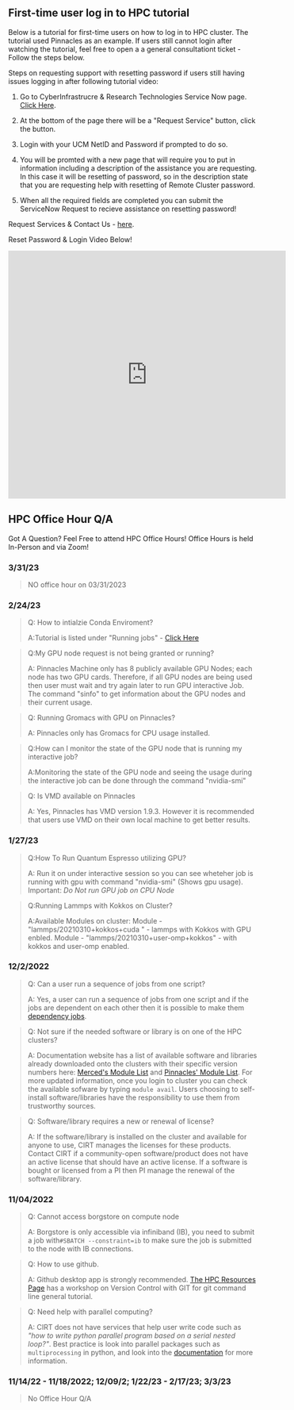 ## First-time user log in to HPC tutorial <!-- {docsify-ignore} -->
Below is a tutorial for first-time users on how to log in to HPC cluster. The tutorial used Pinnacles as an example. If users still cannot login after watching the tutorial, feel free to open a a general consultationt ticket - Follow the steps below. 

Steps on requesting support with resetting password if users still having issues logging in after following tutorial video:
1. Go to CyberInfrastrucre & Research Technologies Service Now page. [Click Here](https://ucmerced.service-now.com/servicehub?id=public_kb_article&sys_id=3c3ee9ff1b67a0543a003112cd4bcb13&form_id=06da3f8edbfc08103c4d56f3ce9619f4).

2. At the bottom of the page there will be a "Request Service" button, click the button. 

3. Login with your UCM NetID and Password if prompted to do so. 

4. You will be promted with a new page that will require you to put in information including a description of the assistance you are requesting. In this case it will be resetting of password, so in the description state that you are requesting help with resetting of Remote Cluster password. 

5. When all the required fields are completed you can submit the ServiceNow Request to recieve assistance on resetting password!

Request Services & Contact Us - [here](https://ucmerced.service-now.com/servicehub?id=public_kb_article&sys_id=3c3ee9ff1b67a0543a003112cd4bcb13&form_id=06da3f8edbfc08103c4d56f3ce9619f4).

Reset Password & Login Video Below!

<p align='center'>
<iframe width="560" height="500" src="https://www.youtube.com/embed/kfHjL9_kgQA" title="YouTube video player" frameborder="0" allow="accelerometer; autoplay; clipboard-write; encrypted-media; gyroscope; picture-in-picture; web-share" allowfullscreen></iframe>
</p>

## HPC Office Hour Q/A <!-- {docsify-ignore} -->
Got A Question? Feel Free to attend HPC Office Hours! Office Hours is held In-Person and via Zoom!

### 3/31/23
> NO office hour on 03/31/2023
 
### 2/24/23
>Q: How to intialzie Conda Enviroment?
>
>A:Tutorial is listed under "Running jobs" - [Click Here](running_R_mpi.md)

>Q:My GPU node request is not being granted or running?
>
>A: Pinnacles Machine only has 8 publicly available GPU Nodes; each node has two GPU cards. Therefore, if all GPU nodes are being used then user must wait and try again later to run GPU interactive Job. 
The command "sinfo" to get information about the GPU nodes and their current usage. 


>Q: Running Gromacs with GPU on Pinnacles?
>
>A: Pinnacles only has Gromacs for CPU usage installed.

>Q:How can I monitor the state of the GPU node that is running my interactive job?
>
>A:Monitoring the state of the GPU node and seeing the usage during the interactive job can be done through the command "nvidia-smi"

>Q: Is VMD available on Pinnacles
>
>A: Yes, Pinnacles has VMD version 1.9.3. However it is recommended that users use VMD on their own local machine to get better results.




### 1/27/23
> Q:How To Run Quantum Espresso utilizing GPU?
>
>A: Run it on under interactive session so you can see wheteher job is running with gpu with command "nvidia-smi" (Shows gpu usage).
>Important: *Do Not run GPU job on CPU Node*

>Q:Running Lammps with Kokkos on Cluster?
>
>A:Available Modules on cluster:   Module - "lammps/20210310+kokkos+cuda " - lammps with Kokkos with GPU enbled. 
>Module - "lammps/20210310+user-omp+kokkos"  - with kokkos and user-omp enabled. 


### 12/2/2022
> Q: Can a user run a sequence of jobs from one script?
>
>A: Yes, a user can run a sequence of jobs from one script and if the jobs are dependent on each other then it is possible to make them [dependency jobs](https://slurm.schedmd.com/sbatch.html).

>Q: Not sure if the needed software or library is on one of the HPC clusters? 
>
>A: Documentation website has a list of available software and libraries already downloaded onto the clusters with their specific version numbers here: [Merced's Module List](modules.md) and [Pinnacles' Module List](p_modules.md). For more updated information, once you login to cluster you can check the available sofware by typing `module avail`. Users choosing to self-install software/libraries have the responsibility to use them from trustworthy sources. 

>Q: Software/library requires a new or renewal of license?
>
>A: If the software/library is installed on the cluster and available for anyone to use, CIRT manages the licenses for these products. Contact CIRT if a community-open software/product does not have an active license that should have an active license. If a software is bought or licensed from a PI then PI manage the renewal of the software/library.  


### 11/04/2022
> Q: Cannot access borgstore on compute node
>
>A: Borgstore is only accessible via infiniband (IB), you need to submit a job with`#SBATCH --constraint=ib` to make sure the job is submitted to the node with IB connections.  

> Q: How to use github. 
>
>A: Github desktop app is strongly recommended. [The HPC Resources Page](software_carpentry.md) has a workshop on Version Control with GIT for git command line general tutorial.  


>Q: Need help with parallel computing?
>
>A: CIRT does not have services that help user write code such as *"how to write python parallel program based on a serial nested loop?"*. 
>Best practice is look into parallel packages such as `multiprocessing` in python, and look into the [documentation](https://docs.python.org/3/library/multiprocessing.html) for more information. 


### 11/14/22 - 11/18/2022; 12/09/2; 1/22/23 - 2/17/23; 3/3/23
>No Office Hour Q/A 


 




